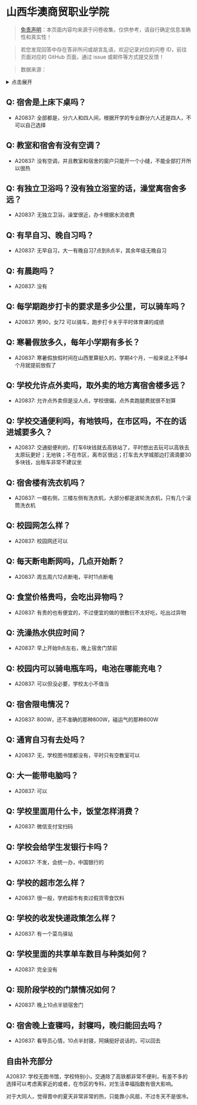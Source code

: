 # 山西华澳商贸职业学院

> [免责声明](https://colleges.chat/#_3)：本页面内容均来源于问卷收集，仅供参考，请自行确定信息准确性和真实性！

> 若您发现回答中存在答非所问或胡言乱语，欢迎记录对应的问卷 ID，前往页面对应的 GitHub 页面，通过 issue 或邮件等方式提交反馈！

> 数据来源：

<details><summary>点击展开</summary>
<ul>
<li>A20837: suqiu731@163.com (2023 年 08 月)</li>
</ul>
</details>

## Q: 宿舍是上床下桌吗？

- A20837: 全部都是，分六人和四人间，根据开学的专业群分六人还是四人，不可以自己选择

## Q: 教室和宿舍有没有空调？

- A20837: 没有空调，并且教室和宿舍的窗户只能开一个小缝，不能全部打开所以很热

## Q: 有独立卫浴吗？没有独立浴室的话，澡堂离宿舍多远？

- A20837: 无独立卫浴，澡堂很近，办卡根据水流收费

## Q: 有早自习、晚自习吗？

- A20837: 无早自习，大一有晚自习7点到8点半，其余年级无晚自习

## Q: 有晨跑吗？

- A20837: 没有

## Q: 每学期跑步打卡的要求是多少公里，可以骑车吗？

- A20837: 男90，女72 可以骑车，跑步打卡关乎平时体育课的成绩

## Q: 寒暑假放多久，每年小学期有多长？

- A20837: 寒暑假放假时间在山西里算挺久的，学期4个月，一般来说上不够4个月就提前放假了

## Q: 学校允许点外卖吗，取外卖的地方离宿舍楼多远？

- A20837: 允许点外卖但是没人点，学校很偏，点外卖跑腿费就很不划算

## Q: 学校交通便利吗，有地铁吗，在市区吗，不在的话进城要多久？

- A20837: 交通挺便利的，打车6块钱就去高铁站了，平时想出去玩可以高铁去太原玩更好；无地铁；不在市区，离市区很远；打车去大学城那边打滴滴要30多块钱，出租车非常不建议坐

## Q: 宿舍楼有洗衣机吗？

- A20837: 一楼右侧，三楼左侧有洗衣机，大部分都是波轮洗衣机，只有几个滚筒洗衣机

## Q: 校园网怎么样？

- A20837: 校园网还可以

## Q: 每天断电断网吗，几点开始断？

- A20837: 周五周六12点断电，平时11点断电

## Q: 食堂价格贵吗，会吃出异物吗？

- A20837: 有贵的也有便宜的，不过便宜的做的很敷衍不太好吃，吃出过异物

## Q: 洗澡热水供应时间？

- A20837: 早上开始9点左右，晚上宿舍门禁前

## Q: 校园内可以骑电瓶车吗，电池在哪能充电？

- A20837: 可以但没必要，学校太小不值当

## Q: 宿舍限电情况？

- A20837: 800W，还不准确的那种800W，碰运气的那种800W

## Q: 通宵自习有去处吗？

- A20837: 无，学校图书馆都没有，平时只有空教室可以

## Q: 大一能带电脑吗？

- A20837: 可以

## Q: 学校里面用什么卡，饭堂怎样消费？

- A20837: 微信支付宝扫码

## Q: 学校会给学生发银行卡吗？

- A20837: 不发，会统一办，中国银行的

## Q: 学校的超市怎么样？

- A20837: 很一般，学府超市有卖过假货零食饮料

## Q: 学校的收发快递政策怎么样？

- A20837: 有一个菜鸟驿站

## Q: 学校里面的共享单车数目与种类如何？

- A20837: 完全没有

## Q: 现阶段学校的门禁情况如何？

- A20837: 晚上10点半锁宿舍门

## Q: 宿舍晚上查寝吗，封寝吗，晚归能回去吗？

- A20837: 看导员心情，10点半封寝，阿姨挺好说话的，可以回去

## 自由补充部分

A20837: 学校无图书馆，学校特别小，交通除了高铁都非常不便利，有差不多的选择可以考虑离家近的或者，在市区的专科，对生活幸福指数有很大影响。

对于大同人，觉得晋中的夏天非常非常的热，只能靠小风扇，不过冬天不是很冷。